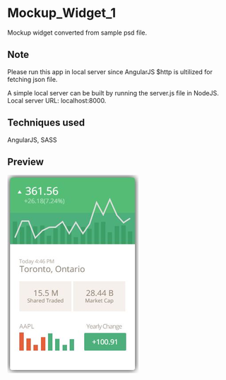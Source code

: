 # Mockup_Widget_1

Mockup widget converted from sample psd file.

## Note

Please run this app in local server since AngularJS $http is ultilized for fetching json file.

A simple local server can be built by running the server.js file in NodeJS. Local server URL: localhost:8000.

## Techniques used

AngularJS, SASS

## Preview

![App preview](/preview.JPG?raw=true "Optional Title")